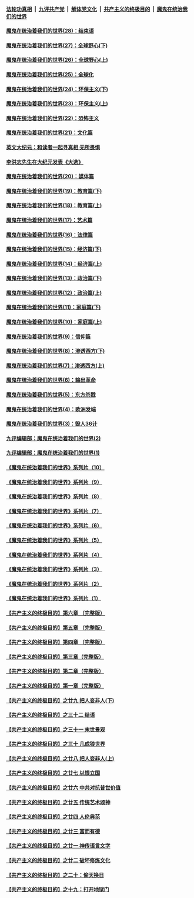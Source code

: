 ####  [法轮功真相](../../../../basic/blob/master/README.md?t=03261201) &nbsp;|&nbsp; [九评共产党](../../../../9ping.md/blob/master/README.md?t=03261201) &nbsp;|&nbsp; [解体党文化](../../../../jtdwh.md/blob/master/README.md?t=03261201)  &nbsp;|&nbsp; [共产主义的终极目的](../../../../gczydzjmd.md/blob/master/README.md?t=03261201) &nbsp;|&nbsp; [魔鬼在统治我们的世界](../../../../mgztzwmdsj.md/blob/master/README.md?t=03261201) 

#### [魔鬼在统治着我们的世界(28)：结束语](../pages/nsc422/n10936246.md?t=03261201) 

#### [魔鬼在统治着我们的世界(27)：全球野心(下)](../pages/nsc422/n10928319.md?t=03261201) 

#### [魔鬼在统治着我们的世界(26)：全球野心(上)](../pages/nsc422/n10900318.md?t=03261201) 

#### [魔鬼在统治着我们的世界(25)：全球化](../pages/nsc422/n10788205.md?t=03261201) 

#### [魔鬼在统治着我们的世界(24)：环保主义(下)](../pages/nsc422/n10695307.md?t=03261201) 

#### [魔鬼在统治着我们的世界(23)：环保主义(上)](../pages/nsc422/n10688613.md?t=03261201) 

#### [魔鬼在统治着我们的世界(22)：恐怖主义](../pages/nsc422/n10614727.md?t=03261201) 

#### [魔鬼在统治着我们的世界(21)：文化篇](../pages/nsc422/n10597706.md?t=03261201) 

#### [英文大纪元：和读者一起寻真相 无所畏惧](../pages/nsc422/n12542027.md?t=03261201) 

#### [李洪志先生在大纪元发表《大选》](../pages/nsc422/n12534746.md?t=03261201) 

#### [魔鬼在统治着我们的世界(20)：媒体篇](../pages/nsc422/n10586579.md?t=03261201) 

#### [魔鬼在统治着我们的世界(19)：教育篇(下)](../pages/nsc422/n10564808.md?t=03261201) 

#### [魔鬼在统治着我们的世界(18)：教育篇(上)](../pages/nsc422/n10526970.md?t=03261201) 

#### [魔鬼在统治着我们的世界(17)：艺术篇](../pages/nsc422/n10499093.md?t=03261201) 

#### [魔鬼在统治着我们的世界(16)：法律篇](../pages/nsc422/n10485969.md?t=03261201) 

#### [魔鬼在统治着我们的世界(15)：经济篇(下)](../pages/nsc422/n10469975.md?t=03261201) 

#### [魔鬼在统治着我们的世界(14)：经济篇(上)](../pages/nsc422/n10457370.md?t=03261201) 

#### [魔鬼在统治着我们的世界(13)：政治篇(下)](../pages/nsc422/n10448270.md?t=03261201) 

#### [魔鬼在统治着我们的世界(12)：政治篇(上)](../pages/nsc422/n10444576.md?t=03261201) 

#### [魔鬼在统治着我们的世界(11)：家庭篇(下)](../pages/nsc422/n10440961.md?t=03261201) 

#### [魔鬼在统治着我们的世界(10)：家庭篇(上)](../pages/nsc422/n10435448.md?t=03261201) 

#### [魔鬼在统治着我们的世界(9)：信仰篇](../pages/nsc422/n10432159.md?t=03261201) 

#### [魔鬼在统治着我们的世界(8)：渗透西方(下)](../pages/nsc422/n10429603.md?t=03261201) 

#### [魔鬼在统治着我们的世界(7)：渗透西方(上)](../pages/nsc422/n10426013.md?t=03261201) 

#### [魔鬼在统治着我们的世界(6)：输出革命](../pages/nsc422/n10421536.md?t=03261201) 

#### [魔鬼在统治着我们的世界(5)：东方杀戮](../pages/nsc422/n10417707.md?t=03261201) 

#### [魔鬼在统治着我们的世界(4)：欧洲发端](../pages/nsc422/n10414890.md?t=03261201) 

#### [魔鬼在统治着我们的世界(3)：毁人36计](../pages/nsc422/n10411583.md?t=03261201) 

#### [九评编辑部：魔鬼在统治着我们的世界(2)](../pages/nsc422/n10410036.md?t=03261201) 

#### [九评编辑部：魔鬼在统治着我们的世界(1)](../pages/nsc422/n10406825.md?t=03261201) 

#### [《魔鬼在统治着我们的世界》系列片（10）](../pages/nsc422/n12292670.md?t=03261201) 

#### [《魔鬼在统治着我们的世界》系列片（9）](../pages/nsc422/n12290859.md?t=03261201) 

#### [《魔鬼在统治着我们的世界》系列片（8）](../pages/nsc422/n12287445.md?t=03261201) 

#### [《魔鬼在统治着我们的世界》系列片（7）](../pages/nsc422/n12283425.md?t=03261201) 

#### [《魔鬼在统治着我们的世界》系列片（6）](../pages/nsc422/n12282314.md?t=03261201) 

#### [《魔鬼在统治着我们的世界》系列片（5）](../pages/nsc422/n12281419.md?t=03261201) 

#### [《魔鬼在统治着我们的世界》系列片（4）](../pages/nsc422/n12274024.md?t=03261201) 

#### [《魔鬼在统治着我们的世界》系列片（3）](../pages/nsc422/n12271322.md?t=03261201) 

#### [《魔鬼在统治着我们的世界》系列片（2）](../pages/nsc422/n12269049.md?t=03261201) 

#### [《魔鬼在统治着我们的世界》系列片（1）](../pages/nsc422/n12267575.md?t=03261201) 

#### [【共产主义的终极目的】第六章 （完整版）](../pages/nsc422/n11428913.md?t=03261201) 

#### [【共产主义的终极目的】第五章 （完整版）](../pages/nsc422/n11428912.md?t=03261201) 

#### [【共产主义的终极目的】第四章 （完整版）](../pages/nsc422/n11428907.md?t=03261201) 

#### [【共产主义的终极目的】第三章（完整版）](../pages/nsc422/n11428848.md?t=03261201) 

#### [【共产主义的终极目的】第二章（完整版）](../pages/nsc422/n11428831.md?t=03261201) 

#### [【共产主义的终极目的】第一章（完整版）](../pages/nsc422/n11417651.md?t=03261201) 

#### [【共产主义的终极目的】之廿九 把人变非人(下)](../pages/nsc422/n11344140.md?t=03261201) 

#### [【共产主义的终极目的】之三十二 结语](../pages/nsc422/n11360535.md?t=03261201) 

#### [【共产主义的终极目的】之三十一 末世景观](../pages/nsc422/n11351129.md?t=03261201) 

#### [【共产主义的终极目的】之三十 几成狼世界](../pages/nsc422/n11348280.md?t=03261201) 

#### [【共产主义的终极目的】之廿八 把人变非人(上)](../pages/nsc422/n11340492.md?t=03261201) 

#### [【共产主义的终极目的】之廿七 以恨立国](../pages/nsc422/n11336944.md?t=03261201) 

#### [【共产主义的终极目的】之廿六 中共对抗普世价值](../pages/nsc422/n11324785.md?t=03261201) 

#### [【共产主义的终极目的】之廿五 传统艺术颂神](../pages/nsc422/n11296396.md?t=03261201) 

#### [【共产主义的终极目的】之廿四 人伦典范](../pages/nsc422/n11296397.md?t=03261201) 

#### [【共产主义的终极目的】之廿三 富而有德](../pages/nsc422/n11283598.md?t=03261201) 

#### [【共产主义的终极目的】之廿一 神传语言文字](../pages/nsc422/n11263265.md?t=03261201) 

#### [【共产主义的终极目的】之廿二 破坏修炼文化](../pages/nsc422/n11245728.md?t=03261201) 

#### [【共产主义的终极目的】之二十：偷天换日](../pages/nsc422/n11238846.md?t=03261201) 

#### [【共产主义的终极目的】之十九：打开地狱门](../pages/nsc422/n11206376.md?t=03261201) 

